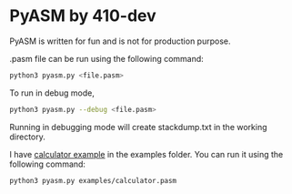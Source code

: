 # PyASM by 410-dev
PyASM is written for fun and is not for production purpose.

.pasm file can be run using the following command:
```bash
python3 pyasm.py <file.pasm>
```
To run in debug mode,
```bash
python3 pyasm.py --debug <file.pasm>
```
Running in debugging mode will create stackdump.txt in the working directory.

I have [calculator example](examples/calculator.pasm) in the examples folder. You can run it using the following command:
```bash
python3 pyasm.py examples/calculator.pasm
```